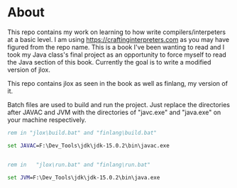 # About

This repo contains my work on learning to how write compilers/interpeters at a basic level.
I am using https://craftinginterpreters.com as you may have figured from the repo name.
This is a book I've been wanting to read and I took my Java class's final project as an
opportunity to force myself to read the Java section of this book. Currently the goal is
to write a modified version of jlox. 

This repo contains jlox as seen in the book as well as finlang, my version of it. 

Batch files are used to build and run the project. Just replace the directories after
JAVAC and JVM with the directories of "javc.exe" and "java.exe" on your machine respectively.
```bat
rem in "jlox\build.bat" and "finlang\build.bat"

set JAVAC=F:\Dev_Tools\jdk\jdk-15.0.2\bin\javac.exe


rem in   "jlox\run.bat" and "finlang\run.bat"

set JVM=F:\Dev_Tools\jdk\jdk-15.0.2\bin\java.exe

```